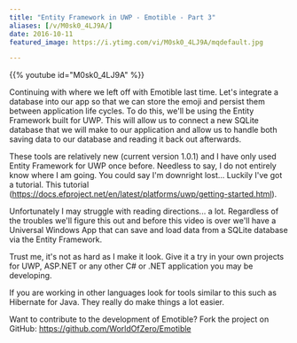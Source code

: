 ```yaml
---
title: "Entity Framework in UWP - Emotible - Part 3"
aliases: [/v/M0sk0_4LJ9A/]
date: 2016-10-11
featured_image: https://i.ytimg.com/vi/M0sk0_4LJ9A/mqdefault.jpg

---
```


{{% youtube id="M0sk0_4LJ9A" %}}

Continuing with where we left off with Emotible last time. Let's integrate a database into our app so that we can store the emoji and persist them between application life cycles. To do this, we'll be using the Entity Framework built for UWP. This will allow us to connect a new SQLite database that we will make to our application and allow us to handle both saving data to our database and reading it back out afterwards.

These tools are relatively new (current version 1.0.1) and I have only used Entity Framework for UWP once before. Needless to say, I do not entirely know where I am going. You could say I'm downright lost... Luckily I've got a tutorial. This tutorial (https://docs.efproject.net/en/latest/platforms/uwp/getting-started.html).

Unfortunately I may struggle with reading directions... a lot. Regardless of the troubles we'll figure this out and before this video is over we'll have a Universal Windows App that can save and load data from a SQLite database via the Entity Framework.

Trust me, it's not as hard as I make it look. Give it a try in your own projects for UWP, ASP.NET or any other C# or .NET application you may be developing.

If you are working in other languages look for tools similar to this such as Hibernate for Java. They really do make things a lot easier.

Want to contribute to the development of Emotible? Fork the project on GitHub: https://github.com/WorldOfZero/Emotible